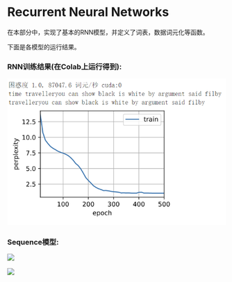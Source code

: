 
# Recurrent Neural Networks

在本部分中，实现了基本的RNN模型，并定义了词表，数据词元化等函数。

下面是各模型的运行结果。

### RNN训练结果(在Colab上运行得到):
![](https://github.com/Entarochuan/My-Models/blob/main/Recurent-Neural%20Networks/RNN.png)

### Sequence模型:

![](https://i.postimg.cc/R0n8F5K8/Sequence.png)

![](https://i.postimg.cc/13d2s5nw/Sequence-train.png)

